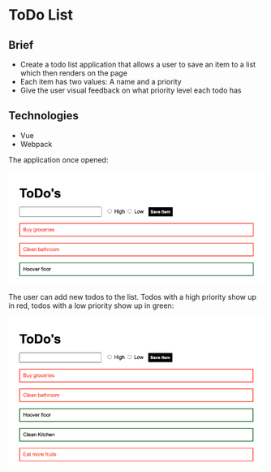 # ToDo List

## Brief

- Create a todo list application that allows a user to save an item to a list which then renders on the page
- Each item has two values: A name and a priority
- Give the user visual feedback on what priority level each todo has 

## Technologies

- Vue
- Webpack



The application once opened:

![start](start-5865456.png)

The user can add new todos to the list. Todos with a high priority show up in red, todos with a low priority show up in green:

![added](added-5865471.png)